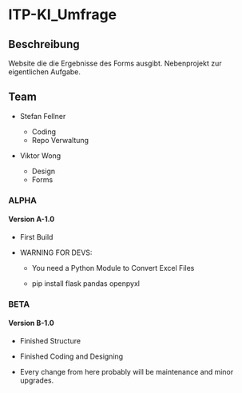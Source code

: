 # ITP-KI_Umfrage

## Beschreibung

Website die die Ergebnisse des Forms ausgibt. Nebenprojekt zur eigentlichen Aufgabe.

## Team

+ Stefan Fellner
  + Coding
  + Repo Verwaltung

+ Viktor Wong
  + Design
  + Forms

### ALPHA

#### Version A-1.0

+ First Build

+ WARNING FOR DEVS:

  + You need a Python Module to Convert Excel Files

  + pip install flask pandas openpyxl

### BETA

#### Version B-1.0

+ Finished Structure

+ Finished Coding and Designing

+ Every change from here probably will be maintenance and minor upgrades.
